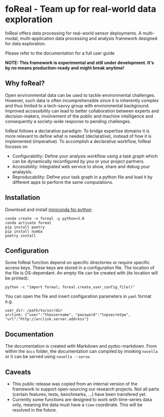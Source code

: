 # foReal - Team up for real-world data exploration

foReal offers data processing for real-world sensor deployments. A multi-modal, multi-application data processing and analysis framework designed for data exploration.

Please refer to the documentation for a full user guide

**NOTE: This framework is experimental and still under development. It's by no means production-ready and might break anytime!**

## Why foReal?
Open environmental data can be used to tackle environmental challenges. However, such data is often incomprehensible since it is inherently complex and thus limited to a tech-savvy group with environmental background. Improved accessibility can lead to better collaboration between experts and decision-makers, involvement of the public and machine intelligence and consequently a society-wide response to pending challenges.

foReal follows a declarative paradigm: To bridge expertise domains it is more relevant to define what is needed (declarative), instead of how it is implemented (imperative). To accomplish a declarative workflow, foReal focuses on

- Configurability: Define your analysis workflow using a task graph which can be dynamically reconfigured by you or your project partners.
- Accessbility: Integrated web service to show, share and debug your analaysis.
- Reproducability: Define your task graph in a python file and load it by different apps to perform the same computations.

## Installation

Download and install [miniconda for python](https://docs.conda.io/en/latest/miniconda.html)

```
conda create -n foreal -y python=3.8
conda activate foreal
pip install poetry
pip install numba
poetry install
```


## Configuration
Some foReal function depend on specific directories or require specific access keys. These keys are stored in a configuration file. The location of the file is OS-dependant. An empty file can be created with (its location will be printed):

```
python -c "import foreal; foreal.create_user_config_file()"
```


You can open the file and insert configuration parameters in `yaml` format e.g.

```
user_dir: /path/to/usr/dir
arclink: {"user":"theusername", "password":"topsecretpw", "url":"http://arclink.server.address"}
```

## Documentation
The documentation is created with Markdown and pydoc-markdown. From within the `docs` folder, the documentation can compiled by invoking `novella` or it can be served using `novella --serve`.

## Caveats
* This public release was copied from an internal version of the framework to support open-sourcing our research projects. Not all parts (certain features, tests, benchmarks, ...) have been transfered yet.
* Currently some functions are designed to work with time-series data only, meaning the data must have a `time` coordinate. This will be resolved in the future.

<!-- Links -->
[foreal]: https://www.foreal.io


